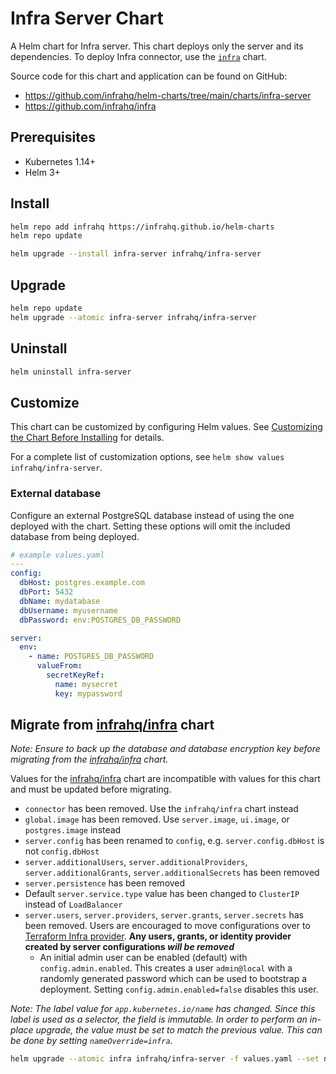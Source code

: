 # Infra Server Chart

A Helm chart for Infra server. This chart deploys only the server and its dependencies. To deploy Infra connector, use the [`infra`](https://github.com/infrahq/helm-charts/charts/infra) chart.

Source code for this chart and application can be found on GitHub:

- https://github.com/infrahq/helm-charts/tree/main/charts/infra-server
- https://github.com/infrahq/infra

## Prerequisites

- Kubernetes 1.14+
- Helm 3+

## Install

```bash
helm repo add infrahq https://infrahq.github.io/helm-charts
helm repo update
```

```bash
helm upgrade --install infra-server infrahq/infra-server
```

## Upgrade

```bash
helm repo update
helm upgrade --atomic infra-server infrahq/infra-server
```

## Uninstall

```bash
helm uninstall infra-server
```

## Customize

This chart can be customized by configuring Helm values. See [Customizing the Chart Before Installing](https://helm.sh/docs/intro/using_helm/#customizing-the-chart-before-installing) for details.

For a complete list of customization options, see `helm show values infrahq/infra-server`.

### External database

Configure an external PostgreSQL database instead of using the one deployed with the chart. Setting these options will omit the included database from being deployed.

```yaml
# example values.yaml
---
config:
  dbHost: postgres.example.com
  dbPort: 5432
  dbName: mydatabase
  dbUsername: myusername
  dbPassword: env:POSTGRES_DB_PASSWORD

server:
  env:
    - name: POSTGRES_DB_PASSWORD
      valueFrom:
        secretKeyRef:
          name: mysecret
          key: mypassword
```

## Migrate from [infrahq/infra][1] chart

_Note: Ensure to back up the database and database encryption key before migrating from the [infrahq/infra][1] chart._

Values for the [infrahq/infra][1] chart are incompatible with values for this chart and must be updated before migrating.

- `connector` has been removed. Use the `infrahq/infra` chart instead
- `global.image` has been removed. Use `server.image`, `ui.image`, or `postgres.image` instead
- `server.config` has been renamed to `config`, e.g. `server.config.dbHost` is not `config.dbHost`
- `server.additionalUsers`, `server.additionalProviders`, `server.additionalGrants`, `server.additionalSecrets` has been removed
- `server.persistence` has been removed
- Default `server.service.type` value has been changed to `ClusterIP` instead of `LoadBalancer`
- `server.users`, `server.providers`, `server.grants`, `server.secrets` has been removed. Users are encouraged to move configurations over to [Terraform Infra provider](https://registry.terraform.io/providers/infrahq/infra). **Any users, grants, or identity provider created by server configurations _will be removed_**
  - An initial admin user can be enabled (default) with `config.admin.enabled`. This creates a user `admin@local` with a randomly generated password which can be used to bootstrap a deployment. Setting `config.admin.enabled=false` disables this user.

_Note: The label value for `app.kubernetes.io/name` has changed. Since this label is used as a selector, the field is immutable. In order to perform an in-place upgrade, the value must be set to match the previous value. This can be done by setting `nameOverride=infra`._

```bash
helm upgrade --atomic infra infrahq/infra-server -f values.yaml --set nameOverride=infra
```

[1]: https://github.com/infrahq/infra/tree/main/helm

